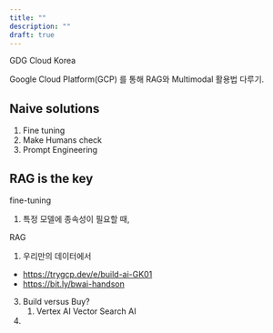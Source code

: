 ```yaml
---
title: ""
description: ""
draft: true
---
```



GDG Cloud Korea

Google Cloud Platform(GCP) 를 통해 RAG와 Multimodal 활용법 다루기.


## Naive solutions

1. Fine tuning
2. Make Humans check
3. Prompt Engineering

## RAG is the key

fine-tuning
1. 특정 모델에 종속성이 필요할 때,

RAG
1. 우리만의 데이터에서 

- https://trygcp.dev/e/build-ai-GK01
- https://bit.ly/bwai-handson

3. Build versus Buy?
	1. Vertex AI Vector Search AI
4. 